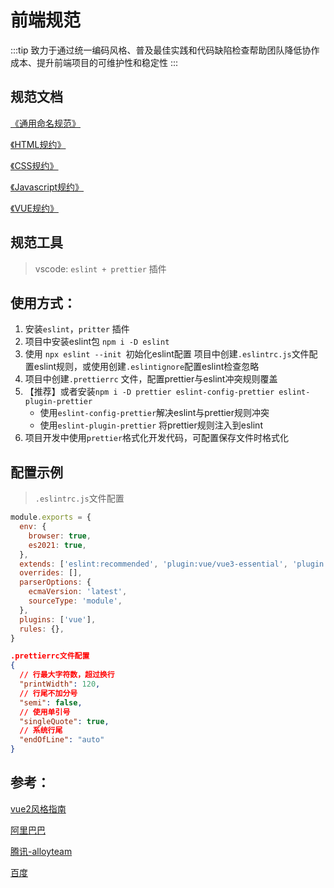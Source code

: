 # 前端规范

:::tip 
致力于通过统一编码风格、普及最佳实践和代码缺陷检查帮助团队降低协作成本、提升前端项目的可维护性和稳定性
:::

## 规范文档

[《通用命名规范》](./通用命名规范.html)

[《HTML规约》](./HTML规约.html)

[《CSS规约》](./CSS规约.html)

[《Javascript规约》](./Javascript规约.html)

[《VUE规约》](./VUE规约.html)

## 规范工具

> vscode:  `eslint + prettier` 插件


## 使用方式：

1. 安装`eslint`，`pritter` 插件
2. 项目中安装eslint包 `npm i -D eslint`
3. 使用 `npx eslint --init `初始化eslint配置
  项目中创建`.eslintrc.js`文件配置eslint规则，或使用创建`.eslintignore`配置eslint检查忽略
4. 项目中创建`.prettierrc` 文件，配置prettier与eslint冲突规则覆盖
5. 【推荐】或者安装`npm i -D prettier eslint-config-prettier eslint-plugin-prettier`
    - 使用`eslint-config-prettier`解决eslint与prettier规则冲突
    - 使用`eslint-plugin-prettier` 将prettier规则注入到eslint
6. 项目开发中使用`prettier`格式化开发代码，可配置保存文件时格式化


## 配置示例

> `.eslintrc.js`文件配置

```js
module.exports = {
  env: {
    browser: true,
    es2021: true,
  },
  extends: ['eslint:recommended', 'plugin:vue/vue3-essential', 'plugin:prettier/recommended'],
  overrides: [],
  parserOptions: {
    ecmaVersion: 'latest',
    sourceType: 'module',
  },
  plugins: ['vue'],
  rules: {},
}
```

```json
.prettierrc文件配置
{
  // 行最大字符数，超过换行
  "printWidth": 120,
  // 行尾不加分号
  "semi": false,
  // 使用单引号
  "singleQuote": true,
  // 系统行尾
  "endOfLine": "auto"
}
```

## 参考：

[vue2风格指南](https://v2.cn.vuejs.org/v2/style-guide/)

[阿里巴巴](https://github.com/alibaba/f2e-spec)

[腾讯-alloyteam](http://alloyteam.github.io/CodeGuide)

[百度](https://github.com/ecomfe/spec)